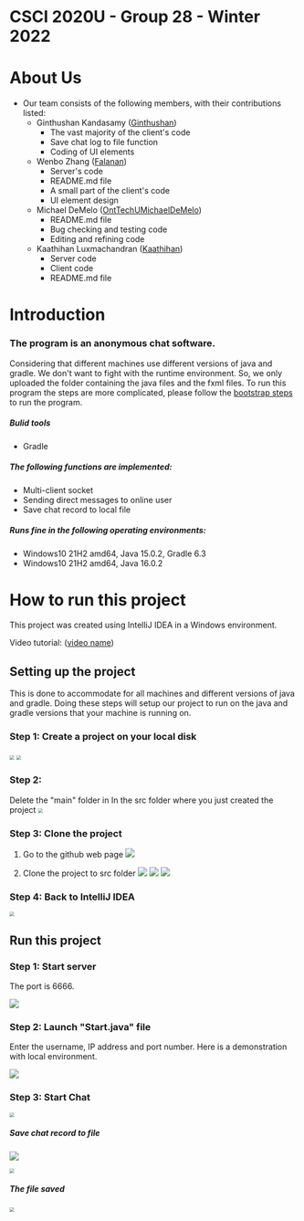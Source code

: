# CSCI 2020U - Group 28 - Winter 2022



# About Us

-  Our team consists of the following members, with their contributions listed:
    - Ginthushan Kandasamy ([Ginthushan](https://github.com/Ginthushan))
      - The vast majority of the client's code
      - Save chat log to file function
      - Coding of UI elements
    - Wenbo Zhang ([Falanan](https://github.com/Falanan))
      - Server's code
      - README.md file
      - A small part of the client's code
      - UI element design
    - Michael DeMelo ([OntTechUMichaelDeMelo](https://github.com/OntTechUMichaelDeMelo))
      - README.md file
      - Bug checking and testing code
      - Editing and refining code
    - Kaathihan Luxmachandran ([Kaathihan](https://github.com/Kaathihan))
      - Server code
      - Client code
      - README.md file



# Introduction

<h3>The program is an anonymous chat software.</h3>

Considering that different machines use different versions of java and gradle. We don't want to fight with the runtime environment. So, we only uploaded the folder containing the java files and the fxml files. To run this program the steps are more complicated, please follow the <a href="#runProj">bootstrap steps </a>to run the program.

<h5> Bulid tools </h5>

- Gradle

<h5>The following functions are implemented:</h5>

- Multi-client socket
- Sending direct messages to online user
- Save chat record to local file

<h5>Runs fine in the following operating environments:  </h5>

- Windows10 21H2 amd64, Java 15.0.2, Gradle 6.3
- Windows10 21H2 amd64, Java 16.0.2

<h1 id="runProj">How to run this project</h1>

This project was created using IntelliJ IDEA in a Windows environment.

Video tutorial: ([video name](link))

<h2>Setting up the project</h2>
This is done to accommodate for all machines and different versions of java and gradle. Doing these steps will setup our project to run on the java and gradle versions that your machine is running on.

<h3>Step 1: Create a project on your local disk </h3>

<img src="https://github.com/Ginthushan/CSCI2020U_Project/blob/master/images/step1M.png?raw=true" style="zoom:50%;" />

<img src="https://github.com/Ginthushan/CSCI2020U_Project/blob/master/images/step1(2)M.png?raw=true" style="zoom:50%;" />

<h3>Step 2: </h3>

Delete the "main" folder in In the src folder where you just created the project
<img src="https://github.com/Ginthushan/CSCI2020U_Project/blob/master/images/step2M.jpg?raw=true" style="zoom:50%;" />

<h3>Step 3: Clone the project </h3>

1. Go to the github web page
![](https://github.com/Ginthushan/CSCI2020U_Project/blob/master/images/step3M.jpg?raw=true)

   

2. Clone the project to src folder
![](https://github.com/Ginthushan/CSCI2020U_Project/blob/master/images/step3(2)M.jpg?raw=true)
![](https://github.com/Ginthushan/CSCI2020U_Project/blob/master/images/step3(3)M.jpg?raw=true)
![](https://github.com/Ginthushan/CSCI2020U_Project/blob/master/images/step3(4)M.jpg?raw=true)

<h3>Step 4: Back to IntelliJ IDEA </h3>
<img src="https://github.com/Ginthushan/CSCI2020U_Project/blob/master/images/step4.jpg?raw=true" style="zoom: 50%;" />



<h2>Run this project </h2>

<h3>Step 1: Start server </h3>

The port is 6666.

![](https://github.com/Ginthushan/CSCI2020U_Project/blob/master/images/RunStep1.jpg?raw=true)

<h3>Step 2:  Launch "Start.java" file</h3>

Enter the username, IP address and port number. Here is a demonstration with local environment.

![](https://github.com/Ginthushan/CSCI2020U_Project/blob/master/images/RunStep2.jpg?raw=true)

<h3>Step 3: Start Chat </h3>

<img src="https://github.com/Ginthushan/CSCI2020U_Project/blob/master/images/RunStep3.jpg?raw=true" style="zoom:50%;" />

<h5>Save chat record to file </h5>

![](https://github.com/Ginthushan/CSCI2020U_Project/blob/master/images/Savefile1M.jpg?raw=true)

<img src="https://github.com/Ginthushan/CSCI2020U_Project/blob/master/images/SaveFile2M.jpg?raw=true" style="zoom:50%;" />

<h5>The file saved </h5>

<img src="https://github.com/Ginthushan/CSCI2020U_Project/blob/master/images/SaveFile3.jpg?raw=true" style="zoom:50%;" />


